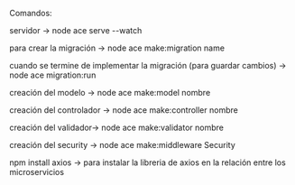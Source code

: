 Comandos:

servidor → node ace serve --watch

para crear la migración → node ace make:migration name

cuando se termine de implementar la migración (para guardar cambios) → node ace migration:run

creación del modelo → node ace make:model nombre

creación del controlador → node ace make:controller nombre

creación del validador→ node ace make:validator nombre

creación del security → node ace make:middleware Security

npm install axios → para instalar la libreria de axios en la relación entre los microservicios

